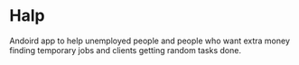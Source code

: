 # Halp

Andoird app to help unemployed people and people who want extra money finding temporary jobs and clients getting random tasks done.

